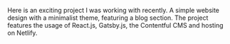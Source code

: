 Here is an exciting project I was working with recently. A simple website design with a minimalist theme, featuring a blog section. The project features the usage of React.js, Gatsby.js, the Contentful CMS and hosting on Netlify. 
